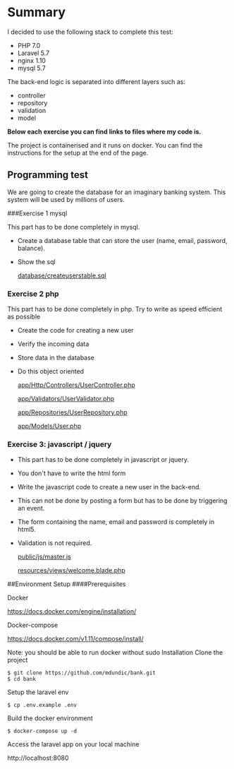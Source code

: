 # Summary

I decided to use the following stack to complete this test:
   - PHP 7.0
   - Laravel 5.7
   - nginx 1.10
   - mysql 5.7
   

The back-end logic is separated into different layers such as:
   - controller
   - repository
   - validation
   - model
   

**Below each exercise you can find links to files where my code is.**


The project is containerised and it runs on docker.
You can find the instructions for the setup at the end of the page.


## Programming test

We are going to create the database for an imaginary banking system. This system will be used by millions of users.

###Exercise 1 mysql

This part has to be done completely in mysql.

- Create a database table that can store the user (name, email, password, balance). 
- Show the sql
    
    [database/createuserstable.sql](database/createuserstable.sql)
   
### Exercise 2 php
This part has to be done completely in php. Try to write as speed efficient as possible

- Create the code for creating a new user       
- Verify the incoming data
- Store data in the database
- Do this object oriented
    
    [app/Http/Controllers/UserController.php](app/Http/Controllers/UserController.php)
    
    [app/Validators/UserValidator.php](app/Validators/UserValidator.php)
    
    [app/Repositories/UserRepository.php](app/Repositories/UserRepository.php)
    
    [app/Models/User.php](app/Models/User.php)
    
    

### Exercise 3: javascript / jquery
- This part has to be done completely in javascript or jquery.
- You don't have to write the html form
- Write the javascript code to create a new user in the back-end.
- This can not be done by posting a form but has to be done by triggering an event. 
- The form containing the name, email and password is completely in html5. 
- Validation is not required.

    [public/js/master.js](public/js/master.js)
    
    [resources/views/welcome.blade.php](resources/views/welcome.blade.php)
    

##Environment Setup
####Prerequisites

Docker

https://docs.docker.com/engine/installation/

Docker-compose

https://docs.docker.com/v1.11/compose/install/

Note: you should be able to run docker without sudo
Installation
Clone the project

    $ git clone https://github.com/mdundic/bank.git
    $ cd bank

Setup the laravel env

    $ cp .env.example .env

Build the docker environment

    $ docker-compose up -d



Access the laravel app on your local machine

http://localhost:8080
